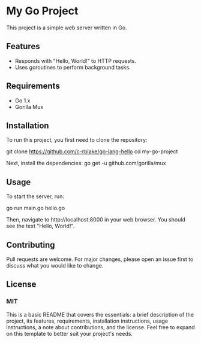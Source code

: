 # My Go Project

This project is a simple web server written in Go.

## Features

- Responds with "Hello, World!" to HTTP requests.
- Uses goroutines to perform background tasks.

## Requirements

- Go 1.x
- Gorilla Mux

## Installation

To run this project, you first need to clone the repository:


git clone https://github.com/c-rblake/go-lang-hello
cd my-go-project

Next, install the dependencies:
go get -u github.com/gorilla/mux


## Usage
To start the server, run:

go run main.go hello.go

Then, navigate to http://localhost:8000 in your web browser. You should see the text "Hello, World!".

## Contributing
Pull requests are welcome. For major changes, please open an issue first to discuss what you would like to change.

## License

### MIT

This is a basic README that covers the essentials: a brief description of the project, its features, requirements, installation instructions, usage instructions, a note about contributions, and the license. Feel free to expand on this template to better suit your project's needs.

